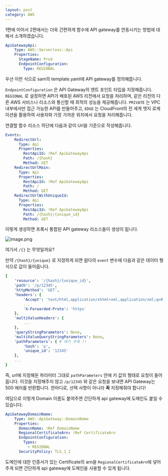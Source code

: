 ```yaml
---
layout: post
category: AWS
---
```


1편에 이어서 2편에서는 더욱 간편하게 함수에 API gateway를 연동시키는 방법에 대해서 소개하겠습니다.

```yaml
ApiGatewayApi:
    Type: AWS::Serverless::Api
    Properties:
      StageName: Prod
      EndpointConfiguration: 
        Type: REGIONAL
```

우선 이런 식으로 sam의 template.yaml에 API gateway를 정의해줍니다.

`EndpointConfiguration` 은 API Gateway의 엔트 포인트 타입을 지정해줍니다. `REGIONAL` 로 설정하면 API가 배포된 AWS 리전에서 요청을 처리하며, 같은 리전의 다른 AWS 서비스나 리소스와 통신할 때 최적의 성능을 제공해줍니다. `PRIVATE` 는 VPC 내부에서만 접근 가능한 API를 만들어주고, `EDGE` 는  CloudFront의 전 세계 엣지 로케이션을 활용하여 사용자와 가장 가까운 위치에서 요청을 처리해줍니다.

연결할 함수 리소스 하단에 다음과 같이 Url을 기준으로 작성해줍니다.

```yaml
Events:
	RedirectUrl:
	  Type: Api
	  Properties:
	    RestApiId: !Ref ApiGatewayApi
	    Path: /{hash}
	    Method: GET
	RedirectUrlMain:
	  Type: Api
	  Properties:
	    RestApiId: !Ref ApiGatewayApi
	    Path: /
	    Method: GET
	RedirectUrlWithUniqueId:
	  Type: Api
	  Properties:
	    RestApiId: !Ref ApiGatewayApi
	    Path: /{hash}/{unique_id}
	    Method: GET
```

이렇게 생성하면 프록시 통합된 API gateway 리소스들이 생성이 됩니다.

![image.png](https://velog.velcdn.com/images/leehjhjhj/post/03b03f76-adeb-495d-9fa2-1fb61531d974/image.png)

여기서  `/{}` 는 무엇일까요?

만약 `/{hash}/{unique}` 로 지정하게 되면 람다의 `event` 변수에 다음과 같은 데이터 형식으로 값이 들어옵니다.

```yaml
{
    'resource': '/{hash}/{unique_id}',
    'path': '/p/12345',
    'httpMethod': 'GET',
    'headers': {
        'Accept': 'text/html,application/xhtml+xml,application/xml;q=0.9,image/avif,image/webp,image/apng,*/*;q=0.8,application/signed-exchange;v=b3;q=0.7',
        ...
        'X-Forwarded-Proto': 'https'
    },
    'multiValueHeaders': {
        ...
    },
    'queryStringParameters': None,
    'multiValueQueryStringParameters': None,
    'pathParameters': { # 여기 주목 !! 
        'hash': 'p',
        'unique_id': '12345'
    },
    ...
}
```

즉, url에 지정해둔 파라미터 그대로 `pathParameters` 안에 키 값의 형태로 요청이 들어옵니다. 이것을 지정해주지 않고 `/p/12345` 와 같은 요청을 보내면 API Gateway는 500 에러를 반환합니다. 한마디로, 선택 사항이 아니라 **꼭** 지정해줘야 합니다!

여담으로 이렇게 Domain 이름도 붙여주면 간단하게 api gateway에 도메인도 붙일 수 있습니다.

```yaml
ApiGatewayDomainName:
    Type: AWS::ApiGateway::DomainName
    Properties:
      DomainName: !Ref DomainName
      RegionalCertificateArn: !Ref CertificateArn
      EndpointConfiguration:
        Types: 
          - REGIONAL
      SecurityPolicy: TLS_1_2
```

도메인에 대한 인증서가 있는 Certificate의 arn을 `RegionalCertificateArn`에 넣어주게 되면 간단하게 api gateway에 도메인을 사용할 수 있게 됩니다.